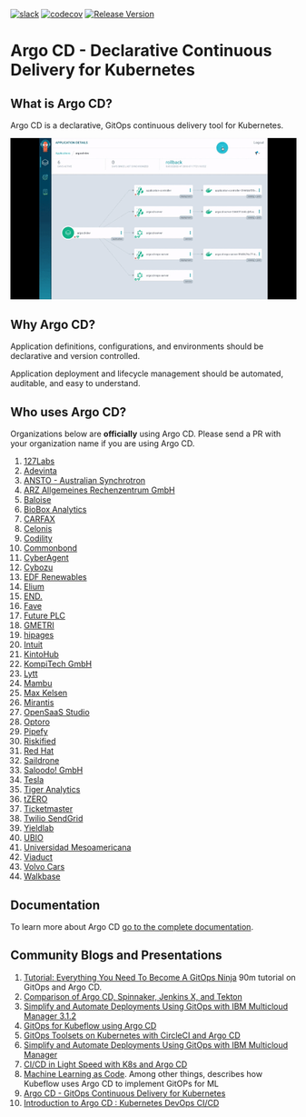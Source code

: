 [![slack](https://img.shields.io/badge/slack-argoproj-brightgreen.svg?logo=slack)](https://argoproj.github.io/community/join-slack)
[![codecov](https://codecov.io/gh/argoproj/argo-cd/branch/master/graph/badge.svg)](https://codecov.io/gh/argoproj/argo-cd)
[![Release Version](https://img.shields.io/github/v/release/argoproj/argo-cd?label=argo-cd)](https://github.com/argoproj/argo-cd/releases/latest)

# Argo CD - Declarative Continuous Delivery for Kubernetes

## What is Argo CD?

Argo CD is a declarative, GitOps continuous delivery tool for Kubernetes.

![Argo CD UI](docs/assets/argocd-ui.gif)

## Why Argo CD?

Application definitions, configurations, and environments should be declarative and version controlled.

Application deployment and lifecycle management should be automated, auditable, and easy to understand.


## Who uses Argo CD?

Organizations below are **officially** using Argo CD. Please send a PR with your organization name if you are using Argo CD.

1. [127Labs](https://127labs.com/)
1. [Adevinta](https://www.adevinta.com/)
1. [ANSTO - Australian Synchrotron](https://www.synchrotron.org.au/)
1. [ARZ Allgemeines Rechenzentrum GmbH ](https://www.arz.at/)
1. [Baloise](https://www.baloise.com)
1. [BioBox Analytics](https://biobox.io)
1. [CARFAX](https://www.carfax.com)
1. [Celonis](https://www.celonis.com/)
1. [Codility](https://www.codility.com/)
1. [Commonbond](https://commonbond.co/)
1. [CyberAgent](https://www.cyberagent.co.jp/en/)
1. [Cybozu](https://cybozu-global.com)
1. [EDF Renewables](https://www.edf-re.com/)
1. [Elium](https://www.elium.com)
1. [END.](https://www.endclothing.com/)
1. [Fave](https://myfave.com)
1. [Future PLC](https://www.futureplc.com/)
1. [GMETRI](https://gmetri.com/)
1. [hipages](https://hipages.com.au/)
1. [Intuit](https://www.intuit.com/)
1. [KintoHub](https://www.kintohub.com/)
1. [KompiTech GmbH](https://www.kompitech.com/)
1. [Lytt](https://www.lytt.co/)
1. [Mambu](https://www.mambu.com/)
1. [Max Kelsen](https://www.maxkelsen.com/)
1. [Mirantis](https://mirantis.com/)
1. [OpenSaaS Studio](https://opensaas.studio)
1. [Optoro](https://www.optoro.com/)
1. [Pipefy](https://www.pipefy.com/)
1. [Riskified](https://www.riskified.com/)
1. [Red Hat](https://www.redhat.com/)
1. [Saildrone](https://www.saildrone.com/)
1. [Saloodo! GmbH](https://www.saloodo.com)
1. [Tesla](https://tesla.com/)
1. [Tiger Analytics](https://www.tigeranalytics.com/)
1. [tZERO](https://www.tzero.com/)
1. [Ticketmaster](https://ticketmaster.com)
1. [Twilio SendGrid](https://sendgrid.com)
1. [Yieldlab](https://www.yieldlab.de/)
1. [UBIO](https://ub.io/)
1. [Universidad Mesoamericana](https://www.umes.edu.gt/)
1. [Viaduct](https://www.viaduct.ai/)
1. [Volvo Cars](https://www.volvocars.com/)
1. [Walkbase](https://www.walkbase.com/)

## Documentation

To learn more about Argo CD [go to the complete documentation](https://argoproj.github.io/argo-cd/).

## Community Blogs and Presentations

1. [Tutorial: Everything You Need To Become A GitOps Ninja](https://www.youtube.com/watch?v=r50tRQjisxw) 90m tutorial on GitOps and Argo CD.
1. [Comparison of Argo CD, Spinnaker, Jenkins X, and Tekton](https://www.inovex.de/blog/spinnaker-vs-argo-cd-vs-tekton-vs-jenkins-x/)
1. [Simplify and Automate Deployments Using GitOps with IBM Multicloud Manager 3.1.2](https://medium.com/ibm-cloud/simplify-and-automate-deployments-using-gitops-with-ibm-multicloud-manager-3-1-2-4395af317359)
1. [GitOps for Kubeflow using Argo CD](https://www.kubeflow.org/docs/use-cases/gitops-for-kubeflow/)
1. [GitOps Toolsets on Kubernetes with CircleCI and Argo CD](https://www.digitalocean.com/community/tutorials/webinar-series-gitops-tool-sets-on-kubernetes-with-circleci-and-argo-cd)
1. [Simplify and Automate Deployments Using GitOps with IBM Multicloud Manager](https://www.ibm.com/blogs/bluemix/2019/02/simplify-and-automate-deployments-using-gitops-with-ibm-multicloud-manager-3-1-2/)
1. [CI/CD in Light Speed with K8s and Argo CD](https://www.youtube.com/watch?v=OdzH82VpMwI&feature=youtu.be)
1. [Machine Learning as Code](https://www.youtube.com/watch?v=VXrGp5er1ZE&t=0s&index=135&list=PLj6h78yzYM2PZf9eA7bhWnIh_mK1vyOfU). Among other things, describes how Kubeflow uses Argo CD to implement GitOPs for ML
1. [Argo CD - GitOps Continuous Delivery for Kubernetes](https://www.youtube.com/watch?v=aWDIQMbp1cc&feature=youtu.be&t=1m4s)
1. [Introduction to Argo CD : Kubernetes DevOps CI/CD](https://www.youtube.com/watch?v=2WSJF7d8dUg&feature=youtu.be)

